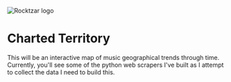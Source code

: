 ![Rocktzar logo](https://res.cloudinary.com/mpauldesigns/image/upload/c_scale,q_100,w_200/v1540421311/rocktzar_red.png)

# Charted Territory

This will be an interactive map of music geographical trends through time. Currently, you'll see some of the python web scrapers I've built as I attempt to collect the data I need to build this.

